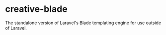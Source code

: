 # creative-blade
 The standalone version of Laravel's Blade templating engine for use outside of Laravel.
